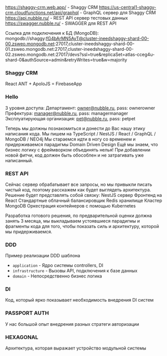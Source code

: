 https://shaggy-crm.web.app/ - Shaggy CRM
https://us-central1-shaggy-crm.cloudfunctions.net/api/graphql - GraphQL сервер для Shaggy CRM
https://api.nubble.ru/ - REST API сервер тестовых данных
https://swagger.nubble.ru/ - SWAGGER для REST API

Ссылка для подключения к БД (MongoDB):
mongodb://shaggy:fG4bArMN5AyT@cluster-ineedshaggy-shard-00-00.zsweo.mongodb.net:27017,cluster-ineedshaggy-shard-00-01.zsweo.mongodb.net:27017,cluster-ineedshaggy-shard-00-02.zsweo.mongodb.net:27017/devs?ssl=true&replicaSet=atlas-cceg4u-shard-0&authSource=admin&retryWrites=true&w=majority

### Shaggy CRM
React ANT + ApoloJS = FirebaseApp

### Hello
3 уровня доступа:
Департамент: owner@nubble.ru, pass: ownerowner
Префектура: manager@nubble.ru, pass: managermanager
Эксплуатирующая организация: pet@nubble.ru, pass: petpet

Теперь мы должны познакомиться и донести до Вас нашу этику написания кода.
Мы пишем на TypeScript / NestJS / React / GraphQL / MongoDB / NEO4j
Мы стараемся идти в ногу со временем и придерживаемся парадигмы
Domain Driven Design
Ещё мы знаем, что бизнес логику с фреймворком объединять нелья!
При добавлении новой фитчи, код должен быть обособлен и не затрагивать уже написанный.

### REST API
Сейчас сервер обрабатывает все запросы, но мы привыкли писать чистый код, поэтому расскажем как будет выглядеть архитектура.
Решение будет представлять собой связку:
NestJS сервер
Фронтенд на React
Стандартные облачный балансировщик
Redis хранилище
Кластер MongoDB
Оркестрация контейнеров с помощью Kubernetes

Разработка готового решения, по предварительной оценки должна занять 3 месяца, мы выкладываем устоявшиеся парадигмы и
фрагменты кода для того, чтобы показать силь и архитектуру, которой мы придерживаемся.

### DDD
Пример реализации DDD шаблона
- `application` - Ядро системы controllers, DI
- `infrastructure` - Вызовы API, подключения к базе данных 
- `domain` - Непосредственно бизнес логика

### DI
Код, который ярко показывает необходимость внедрения DI систем

### PASSPORT AUTH
У нас большой опыт внедрения разных стратеги авторизации

### HEXAGONAL
Архитектура, которая выражает устройство модульной системы